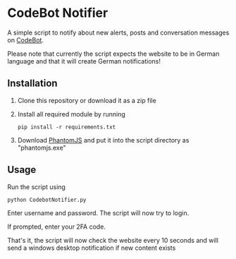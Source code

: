 # CodeBot Notifier

A simple script to notify about new alerts, posts and conversation messages on [CodeBot](https://www.codebot.de).

Please note that currently the script expects the website to be in German language and that it will create German notifications!


## Installation

1. Clone this repository or download it as a zip file
2. Install all required module by running 

	`pip install -r requirements.txt`
	
3. Download [PhantomJS](http://phantomjs.org/download.html) and put it into the script directory as "phantomjs.exe"

## Usage

Run the script using

`python CodebotNotifier.py`

Enter username and password. The script will now try to login.

If prompted, enter your 2FA code.



That's it, the script will now check the website every 10 seconds and will send a windows desktop notification if new content exists
